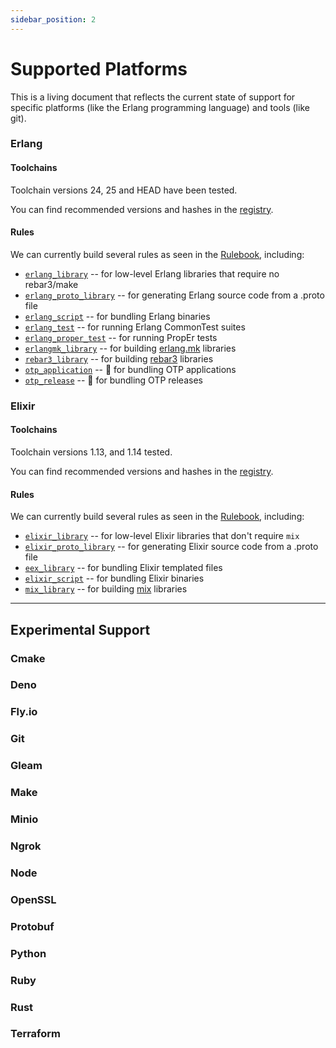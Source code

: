 ```yaml
---
sidebar_position: 2
---
```


# Supported Platforms

This is a living document that reflects the current state of support for
specific platforms (like the Erlang programming language) and tools (like git).

### Erlang

#### Toolchains
Toolchain versions 24, 25 and HEAD have been tested.

You can find recommended versions and hashes in the [registry](https://github.com/warp-build/rules.warp.build/blob/main/toolchains/registry.json).

#### Rules

We can currently build several rules as seen in the [Rulebook](/category/rulebook), including:

* [`erlang_library`](/rulebook/erlang/erlang_library) -- for low-level Erlang libraries that require no rebar3/make
* [`erlang_proto_library`](/rulebook/erlang/erlang_proto_library) -- for generating Erlang source code from a .proto file
* [`erlang_script`](/rulebook/erlang/erlang_script) -- for bundling Erlang binaries
* [`erlang_test`](/rulebook/erlang/erlang_test) -- for running Erlang CommonTest suites
* [`erlang_proper_test`](/rulebook/erlang/erlang_proper_test) -- for running PropEr tests
* [`erlangmk_library`](/rulebook/erlang/erlangmk_library) -- for building [erlang.mk](https://erlang.mk/) libraries
* [`rebar3_library`](/rulebook/erlang/rebar3_library) -- for building [rebar3](https://rebar3.org/) libraries
* [`otp_application`](/rulebook/erlang/otp_application) -- 🚧 for bundling OTP applications
* [`otp_release`](/rulebook/erlang/otp_release) -- 🚧 for bundling OTP releases


### Elixir

#### Toolchains
Toolchain versions 1.13, and 1.14 tested.

You can find recommended versions and hashes in the [registry](https://github.com/warp-build/rules.warp.build/blob/main/toolchains/registry.json).

#### Rules

We can currently build several rules as seen in the [Rulebook](/category/rulebook), including:

* [`elixir_library`](/rulebook/elixir/elixir_library) -- for low-level Elixir libraries that don't require `mix`
* [`elixir_proto_library`](/rulebook/elixir/elixir_proto_library) -- for generating Elixir source code from a .proto file
* [`eex_library`](/rulebook/elixir/eex_library) -- for bundling Elixir templated files
* [`elixir_script`](/rulebook/elixir/elixir_script) -- for bundling Elixir binaries
* [`mix_library`](/rulebook/elixir/mix_library) -- for building [mix](https://elixir-lang.org/getting-started/mix-otp/introduction-to-mix.html) libraries

---

## Experimental Support

### Cmake
### Deno
### Fly.io
### Git
### Gleam
### Make
### Minio
### Ngrok
### Node
### OpenSSL
### Protobuf
### Python
### Ruby
### Rust
### Terraform
